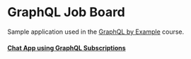 # GraphQL Job Board

Sample application used in the [GraphQL by Example](https://www.udemy.com/course/graphql-by-example/?referralCode=7ACEB04674F000BAC061) course.

#### [Chat App using GraphQL Subscriptions](https://github.com/Safnaj/GraphQL-Job-Portal/tree/chat-app)
